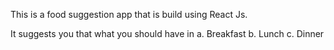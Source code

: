  This is a food suggestion app that is build using React Js.
 
 It suggests you that what you should have in 
    a. Breakfast
    b. Lunch
    c. Dinner
